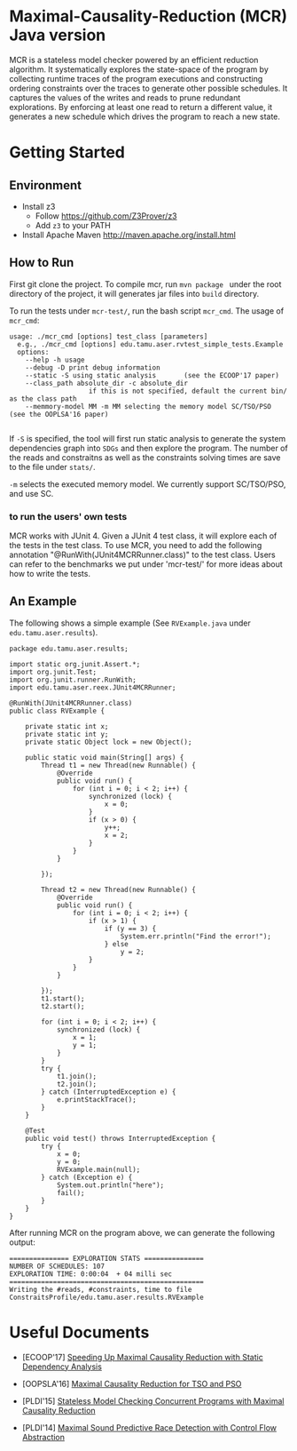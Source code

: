 # Maximal-Causality-Reduction (MCR) Java version

MCR is a stateless model checker powered by an efficient reduction algorithm. It systematically explores the state-space of the program by collecting runtime traces of the program executions and constructing ordering constraints over the traces to generate other possible schedules. It captures the values of the writes and reads to prune redundant explorations. By enforcing at least one read to return a different value, it generates a new schedule which drives the program to reach a new state. 

# Getting Started

## Environment
* Install z3 
	* Follow https://github.com/Z3Prover/z3
	* Add `z3` to your PATH
* Install Apache Maven http://maven.apache.org/install.html


## How to Run
First git clone the project. To compile mcr, run `mvn package ` under the root directory of the project, it will generates jar files into `build` directory. 

To run the tests under `mcr-test/`, run the bash script `mcr_cmd`. 
The usage of `mcr_cmd`:

```
usage: ./mcr_cmd [options] test_class [parameters]
  e.g., ./mcr_cmd [options] edu.tamu.aser.rvtest_simple_tests.Example
  options:
  	--help -h usage
	--debug -D print debug information
	--static -S using static analysis       (see the ECOOP'17 paper)
	--class_path absolute_dir -c absolute_dir
					if this is not specified, default the current bin/ as the class path
	--memmory-model MM -m MM selecting the memory model SC/TSO/PSO  (see the OOPLSA'16 paper)
	
```

If `-S` is specified, the tool will first run static analysis to generate the system dependencies graph into `SDGs` and then explore the program. The number of the reads and constraitns as well as the constraints solving times are save to the file under `stats/`.

`-m` selects the executed memory model. We currently support SC/TSO/PSO, and use SC. 

### to run the users' own tests

MCR works with JUnit 4. Given a JUnit 4 test class, it will explore
each of the tests in the test class. To use MCR, you need to add the
following annotation "@RunWith(JUnit4MCRRunner.class)" to the
test class. Users can refer to the benchmarks we put under 'mcr-test/' 
for more ideas about how to write the tests.

## An Example

The following shows a simple example (See `RVExample.java` under `edu.tamu.aser.results`).


```
package edu.tamu.aser.results;

import static org.junit.Assert.*;
import org.junit.Test;
import org.junit.runner.RunWith;
import edu.tamu.aser.reex.JUnit4MCRRunner;

@RunWith(JUnit4MCRRunner.class)
public class RVExample {

	private static int x;
	private static int y;
	private static Object lock = new Object();
	
	public static void main(String[] args) {	
		Thread t1 = new Thread(new Runnable() {
			@Override
			public void run() {
				for (int i = 0; i < 2; i++) {
					synchronized (lock) {
						x = 0;
					}
					if (x > 0) {
						y++;
						x = 2;
					}
				}
			}

		});

		Thread t2 = new Thread(new Runnable() {
			@Override
			public void run() {
				for (int i = 0; i < 2; i++) {
					if (x > 1) {
						if (y == 3) {
							System.err.println("Find the error!");
						} else
							y = 2;
					}
				}
			}

		});
		t1.start();
		t2.start();

		for (int i = 0; i < 2; i++) {
			synchronized (lock) {
				x = 1;
				y = 1;
			}
		}
		try {
			t1.join();
			t2.join();
		} catch (InterruptedException e) {
			e.printStackTrace();
		}
	}

	@Test
	public void test() throws InterruptedException {
		try {
			x = 0;
			y = 0;
			RVExample.main(null);
		} catch (Exception e) {
			System.out.println("here");
			fail();
		}
	}
}
```

After running MCR on the program above, we can generate the following output:

```
=============== EXPLORATION STATS ===============
NUMBER OF SCHEDULES: 107
EXPLORATION TIME: 0:00:04  + 04 milli sec
=================================================
Writing the #reads, #constraints, time to file ConstraitsProfile/edu.tamu.aser.results.RVExample

```





# Useful Documents
* [ECOOP'17] [Speeding Up Maximal Causality Reduction with Static Dependency Analysis](https://huangshiyou.github.io/files/Huang-ECOOP-2017-16.pdf)

* [OOPSLA'16] [Maximal Causality Reduction for TSO and PSO](https://huangshiyou.github.io/files/mcr_relax-huang.pdf)

* [PLDI'15] [Stateless Model Checking Concurrent Programs with Maximal Causality Reduction](https://parasol.tamu.edu/~jeff/academic/mcr.pdf)

* [PLDI'14] [Maximal Sound Predictive Race Detection
with Control Flow Abstraction](http://fsl.cs.illinois.edu/FSL/papers/2014/huang-meredith-rosu-2014-pldi/huang-meredith-rosu-2014-pldi-public.pdf)

